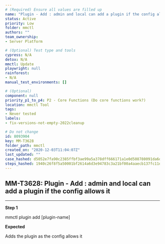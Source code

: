 ```yaml
---
# (Required) Ensure all values are filled up
name: "Plugin - Add : admin and local can add a plugin if the config allows it"
status: Active
priority: Low
folder: mmctl
authors: ""
team_ownership: 
- Server Platform

# (Optional) Test type and tools
cypress: N/A
detox: N/A
mmctl: Update
playwright: null
rainforest: 
- N/A
manual_test_environments: []

# (Optional)
component: null
priority_p1_to_p4: P2 - Core Functions (Do core functions work?)
location: mmctl Tool
tags: 
- Never tested
labels: 
- fix-versions-not-empty-2022cleanup

# Do not change
id: 8093904
key: MM-T3628
folder_path: mmctl
created_on: "2020-12-03T11:04:07Z"
last_updated: ""
case_hashed: d5052e7fa90c2385ffbf3ae99a5a378dff666171a1e0d508780091da6d8472a607cfbadcfaae402a3c0a7759d19b3a42
steps_hashed: 1940c26f8f5a50001bf2614a6d3e94783c3a21bf00a4aaecb137fc11dce4ea9a067151f153a76d98973f0ffeae6b97f3
---
```


## MM-T3628: Plugin - Add : admin and local can add a plugin if the config allows it

---

**Step 1**

mmctl plugin add \[plugin-name]

**Expected**

Adds the plugin as the config allows it
